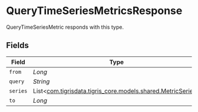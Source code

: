 # QueryTimeSeriesMetricsResponse

QueryTimeSeriesMetric responds with this type.


## Fields

| Field                                                                                              | Type                                                                                               | Required                                                                                           | Description                                                                                        |
| -------------------------------------------------------------------------------------------------- | -------------------------------------------------------------------------------------------------- | -------------------------------------------------------------------------------------------------- | -------------------------------------------------------------------------------------------------- |
| `from`                                                                                             | *Long*                                                                                             | :heavy_minus_sign:                                                                                 | N/A                                                                                                |
| `query`                                                                                            | *String*                                                                                           | :heavy_minus_sign:                                                                                 | N/A                                                                                                |
| `series`                                                                                           | List<[com.tigrisdata.tigris_core.models.shared.MetricSeries](../../models/shared/MetricSeries.md)> | :heavy_minus_sign:                                                                                 | N/A                                                                                                |
| `to`                                                                                               | *Long*                                                                                             | :heavy_minus_sign:                                                                                 | N/A                                                                                                |